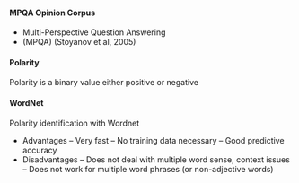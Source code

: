#### MPQA Opinion Corpus
- Multi-Perspective Question Answering
- (MPQA) (Stoyanov et al, 2005)


#### Polarity
Polarity is a binary value either positive or
negative

#### WordNet
Polarity identification with
Wordnet

-  Advantages
  – Very fast
  – No training data necessary
  – Good predictive accuracy
-  Disadvantages
  – Does not deal with multiple word sense, context issues
  – Does not work for multiple word phrases (or non-adjective words)
